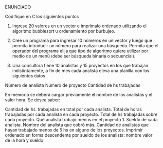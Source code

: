 ENUNCIADO

Codifique en C los siguientes puntos



1) Ingrese 20 valores en un vector e imprímalo ordenado utilizando el algoritmo bubblesort u ordenamiento por burbujeo.



2) Cree un programa para ingresar 10 números en un vector y luego que permita introducir un número para realizar una búsqueda. Permita que el operador del programa elija que tipo de algoritmo quiere utilizar por medio de un menú (debe ser búsqueda binaria o secuencial).



3) Una consultora tiene 10 analistas y 15 proyectos en los que trabajan indistintamente, a fin de mes cada analista eleva una planilla con los siguientes datos

Número de analista
Número de proyecto
Cantidad de hs trabajadas


En memoria se deberá cargar previamente el nombre de los analistas y el valor hora. Se desea saber:

Cantidad de hs. trabajadas en total por cada analista.
Total de horas trabajadas por cada analista en cada proyecto.
Total de hs trabajadas sobre cada proyecto.
Qué analista trabajó menos en el proyecto 1.
Sueldo de cada analista.
Nombre del analista que cobró más.
Cantidad de analistas que hayan trabajado menos de 5 hs en alguno de los proyectos.
Imprimir ordenado en forma descendente por sueldo de los analista: nombre valor de la hora y sueldo




